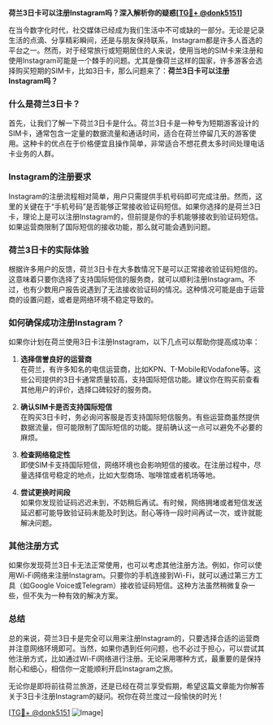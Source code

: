 **荷兰3日卡可以注册Instagram吗？深入解析你的疑惑[[TG💪+ @donk5151](https://t.me/s/donk5151)]**

在当今数字化时代，社交媒体已经成为我们生活中不可或缺的一部分。无论是记录生活的点滴、分享精彩瞬间，还是与朋友保持联系，Instagram都是许多人首选的平台之一。然而，对于经常旅行或短期居住的人来说，使用当地的SIM卡来注册和使用Instagram可能是一个棘手的问题。尤其是像荷兰这样的国家，许多游客会选择购买短期的SIM卡，比如3日卡，那么问题来了：**荷兰3日卡可以注册Instagram吗？**

### 什么是荷兰3日卡？

首先，让我们了解一下荷兰3日卡是什么。荷兰3日卡是一种专为短期游客设计的SIM卡，通常包含一定量的数据流量和通话时间，适合在荷兰停留几天的游客使用。这种卡的优点在于价格便宜且操作简单，非常适合不想花费太多时间处理电话卡业务的人群。

### Instagram的注册要求

Instagram的注册流程相对简单，用户只需提供手机号码即可完成注册。然而，这里的关键在于“手机号码”是否能够正常接收验证码短信。如果你选择的是荷兰3日卡，理论上是可以注册Instagram的，但前提是你的手机能够接收到验证码短信。如果运营商限制了国际短信的接收功能，那么就可能会遇到问题。

### 荷兰3日卡的实际体验

根据许多用户的反馈，荷兰3日卡在大多数情况下是可以正常接收验证码短信的。这意味着只要你选择了支持国际短信的服务商，就可以顺利注册Instagram。不过，也有少数用户报告说遇到了无法接收验证码的情况。这种情况可能是由于运营商的设置问题，或者是网络环境不稳定导致的。

### 如何确保成功注册Instagram？

如果你计划在荷兰使用3日卡注册Instagram，以下几点可以帮助你提高成功率：

1. **选择信誉良好的运营商**  
   在荷兰，有许多知名的电信运营商，比如KPN、T-Mobile和Vodafone等。这些公司提供的3日卡通常质量较高，支持国际短信功能。建议你在购买前查看其他用户的评价，选择口碑较好的服务商。

2. **确认SIM卡是否支持国际短信**  
   在购买3日卡时，务必询问客服是否支持国际短信服务。有些运营商虽然提供数据流量，但可能限制了国际短信的功能。提前确认这一点可以避免不必要的麻烦。

3. **检查网络稳定性**  
   即使SIM卡支持国际短信，网络环境也会影响短信的接收。在注册过程中，尽量选择信号稳定的地点，比如大型商场、咖啡馆或者机场等地。

4. **尝试更换时间段**  
   如果你发现验证码迟迟未到，不妨稍后再试。有时候，网络拥堵或者短信发送延迟都可能导致验证码未能及时到达。耐心等待一段时间再试一次，或许就能解决问题。

### 其他注册方式

如果你发现荷兰3日卡无法正常使用，也可以考虑其他注册方法。例如，你可以使用Wi-Fi网络来注册Instagram。只要你的手机连接到Wi-Fi，就可以通过第三方工具（如Google Voice或Telegram）接收验证码短信。这种方法虽然稍微复杂一些，但不失为一种有效的解决方案。

### 总结

总的来说，荷兰3日卡是完全可以用来注册Instagram的，只要选择合适的运营商并注意网络环境即可。当然，如果你遇到任何问题，也不必过于担心，可以尝试其他注册方式，比如通过Wi-Fi网络进行注册。无论采用哪种方式，最重要的是保持耐心和细心，相信你一定能顺利开启Instagram之旅。

无论你是即将前往荷兰旅游，还是已经在荷兰享受假期，希望这篇文章能为你解答关于3日卡注册Instagram的疑问。祝你在荷兰度过一段愉快的时光！ 

[[TG💪+ @donk5151](https://t.me/s/donk5151) ![Image](https://i.postimg.cc/rwNCRYN7/Snipaste-2025-04-30-17-27-05.png)]
